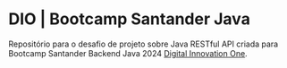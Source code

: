 # DIO | Bootcamp Santander Java

Repositório para o desafio de projeto sobre Java RESTful API criada para Bootcamp Santander Backend Java 2024 [Digital Innovation One](https://www.dio.me/).
